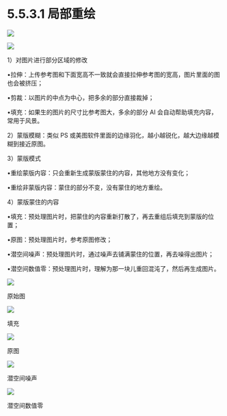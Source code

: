 # 5.5.3.1 局部重绘

![](img/7eac7913fe47198256f9a8742ca41e48.png)

![](img/99f531ae9357128c551d49048c8451b2.png)

1）对图片进行部分区域的修改

•拉伸：上传参考图和下面宽高不一致就会直接拉伸参考图的宽高，图片里面的图也会被挤压；

•剪裁：以图片的中点为中心，把多余的部分直接裁掉；

•填充：如果生的图片的尺寸比参考图大，多余的部分 AI 会自动帮助填充内容，常用于风景。

2）蒙版模糊：类似 PS 或美图软件里面的边缘羽化，越小越锐化，越大边缘越模糊到接近原图。

3）蒙版模式

•重绘蒙版内容：只会重新生成蒙版蒙住的内容，其他地方没有变化；

•重绘非蒙版内容：蒙住的部分不变，没有蒙住的地方重绘。

4）蒙版蒙住的内容

•填充：预处理图片时，把蒙住的内容重新打散了，再去重组后填充到蒙版的位置；

•原图：预处理图片时，参考原图修改；

•潜空间噪声：预处理图片时，通过噪声去铺满蒙住的位置，再去噪得出图片；

•潜空间数值零：预处理图片时，理解为那一块儿重回混沌了，然后再生成图片。

![](img/20f82dc2c8fdad96de80f8c7cf7df6c3.png)

原始图

![](img/1d7f58870674d6a7a557479d18c7f02c.png)

填充

![](img/415579580596c31912c344d872ec4f5f.png)

原图

![](img/baa69136e3a1b8e1ea545f55e4550ef7.png)

潜空间噪声

![](img/42d6bc9b5537e6f98ba4ffb07ba2cd35.png)

潜空间数值零